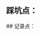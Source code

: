 ## 踩坑点：
<column title='自定义域名📡' RecordTime='2025-2-2 16:30' src='memories\setback\自定义域名注意事项' overview='使用自定义域名后资源路径不一样'  status='已解决' />
<column title='图片懒加载📷' RecordTime='2025-1-30 23:06' src='memories\setback\文档图片懒加载' overview='文档img替换为懒加载img'  status='未解决' />
## 记录点：
<column title='文档一' RecordTime='' src='memories\record\word1' overview='文档概述'  status='🚀🚀🚀' />
<column title='文档二' RecordTime='' src='memories\record\word2' overview='文档概述'  status='🚀🚀🚀' />
<column title='文档三' RecordTime='' src='memories\record\word3' overview='文档概述'  status='🚀🚀🚀' />
